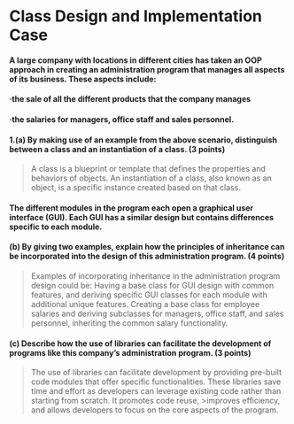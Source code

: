 # Class Design and Implementation Case

#### A large company with locations in different cities has taken an OOP approach in creating an administration program that manages all aspects of its business. These aspects include:
#### ·the sale of all the different products that the company manages
#### ·the salaries for managers, office staff and sales personnel.


#### 1.(a) By making use of an example from the above scenario, distinguish between a class and an instantiation of a class. (3 points)
> A class is a blueprint or template that defines the properties and behaviors of objects. An instantiation of a class, also known as an object, is a specific instance created based on that class.

#### The different modules in the program each open a graphical user interface (GUI). Each GUI has a similar design but contains differences specific to each module.

#### (b) By giving two examples, explain how the principles of inheritance can be incorporated into the design of this administration program. (4 points)
>Examples of incorporating inheritance in the administration program design could be:
>Having a base class for GUI design with common features, and deriving specific GUI classes for each module with additional unique features.
>Creating a base class for employee salaries and deriving subclasses for managers, office staff, and sales personnel, inheriting the common salary functionality.

#### (c) Describe how the use of libraries can facilitate the development of programs like this company’s administration program. (3 points)
> The use of libraries can facilitate development by providing pre-built code modules that offer specific functionalities. These libraries save time and effort as developers can leverage existing code rather than starting from scratch. It promotes code reuse, >improves efficiency, and allows developers to focus on the core aspects of the program.
